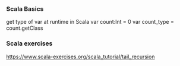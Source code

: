 ### Scala Basics

get type of var at runtime in Scala
var count:Int = 0
var count_type = count.getClass


### Scala exercises
https://www.scala-exercises.org/scala_tutorial/tail_recursion

